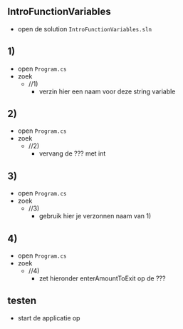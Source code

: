

## IntroFunctionVariables


- open de solution `IntroFunctionVariables.sln`


## 1)

         
- open `Program.cs`
- zoek
    - //1) 
        - verzin hier een naam voor deze string variable
## 2)

         
- open `Program.cs`
- zoek
    - //2) 
        - vervang de ??? met int


## 3)

         
- open `Program.cs`
- zoek
    - //3) 
        - gebruik hier je verzonnen naam van 1) 


## 4)

         
- open `Program.cs`
- zoek
    - //4) 
        - zet hieronder enterAmountToExit op de ???

## testen

- start de applicatie op

    